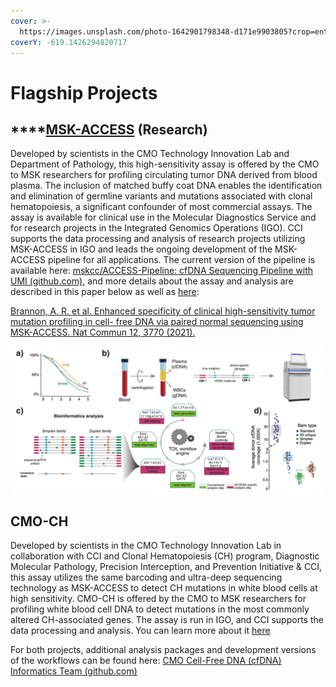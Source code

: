 ```yaml
---
cover: >-
  https://images.unsplash.com/photo-1642901798348-d171e9903805?crop=entropy&cs=srgb&fm=jpg&ixid=MnwxOTcwMjR8MHwxfHJhbmRvbXx8fHx8fHx8fDE2NDQyNjEzMjc&ixlib=rb-1.2.1&q=85
coverY: -619.1426294820717
---
```


# Flagship Projects

## ****[**MSK-ACCESS**](https://www.mskcc.org/departments/division-solid-tumor-oncology/early-drug-development-service-phase-clinical-trials/precision-medicine-approach/msk-access) **(Research)**&#x20;

Developed by scientists in the CMO Technology Innovation Lab and Department of Pathology, this high-sensitivity assay is offered by the CMO to MSK researchers for profiling circulating tumor DNA derived from blood plasma. The inclusion of matched buffy coat DNA enables the identification and elimination of germline variants and mutations associated with clonal hematopoiesis, a significant confounder of most commercial assays. The assay is available for clinical use in the Molecular Diagnostics Service and for research projects in the Integrated Genomics Operations (IGO). CCI supports the data processing and analysis of research projects utilizing MSK-ACCESS in IGO and leads the ongoing development of the MSK-ACCESS pipeline for all applications. The current version of the pipeline is available here: [mskcc/ACCESS-Pipeline: cfDNA Sequencing Pipeline with UMI (github.com)](https://github.com/mskcc/ACCESS-Pipeline), and more details about the assay and analysis are described in this paper below as well as [here](../the-onboarding/computational-biologist/msk-access-v1/):&#x20;

[Brannon, A. R. et al. Enhanced specificity of clinical high-sensitivity tumor mutation profiling in cell- free DNA via paired normal sequencing using MSK-ACCESS. Nat Commun 12, 3770 (2021).](https://www.nature.com/articles/s41467-021-24109-5)

![MSK-ACCESS Version 1 assay overview](<../.gitbook/assets/Screen Shot 2022-02-07 at 4.30.29 PM.png>)

## **CMO-CH**

Developed by scientists in the CMO Technology Innovation Lab in collaboration with CCI and Clonal Hematopoiesis (CH) program, Diagnostic Molecular Pathology, Precision Interception, and Prevention Initiative & CCI, this assay utilizes the same barcoding and ultra-deep sequencing technology as MSK-ACCESS to detect CH mutations in white blood cells at high sensitivity. CMO-CH is offered by the CMO to MSK researchers for profiling white blood cell DNA to detect mutations in the most commonly altered CH-associated genes. The assay is run in IGO, and CCI supports the data processing and analysis. You can learn more about it [here](../the-onboarding/computational-biologist/cmo-ch-v1.md)

For both projects, additional analysis packages and development versions of the workflows can be found here: [CMO Cell-Free DNA (cfDNA) Informatics Team (github.com)](https://github.com/msk-access)

&#x20;
